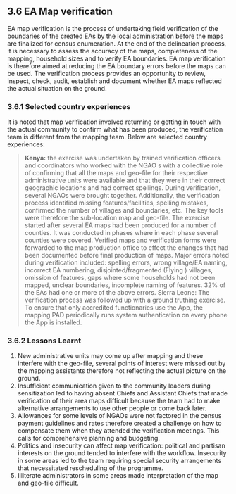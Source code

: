 ## 3.6 EA Map verification
EA map verification is the process of undertaking field verification of the boundaries of the created EAs by the local administration before the maps are finalized for census enumeration. At the end of the delineation process, it is necessary to assess the accuracy of the maps, completeness of the mapping, household sizes and to verify EA boundaries. EA map verification is therefore aimed at reducing the EA boundary errors before the maps can be used. The verification process provides an opportunity to review, inspect, check, audit, establish and document whether EA maps reflected the actual situation on the ground. 
### 3.6.1	Selected country experiences
It is noted that map verification involved returning or getting in touch with the actual community to confirm what has been produced, the verification team is different from the mapping team. Below are selected country experiences:
>**Kenya:** the exercise was undertaken by trained verification officers and coordinators who worked with the NGAO s with a collective role of confirming that all the maps and geo-file for their respective administrative units were available and that they were in their correct geographic locations and had correct spellings. During verification, several NGAOs were brought together. 
>Additionally, the verification process identified missing features/facilities, spelling mistakes, confirmed the number of villages and boundaries, etc.  The key tools were therefore the sub-location map and geo-file. The exercise started after several EA maps had been produced for a number of counties. It was conducted in phases where in each phase several counties were covered. 
>Verified maps and verification forms were forwarded to the map production office to effect the changes that had been documented before final production of maps. Major errors noted during verification included: spelling errors, wrong village/EA naming, incorrect EA numbering, disjointed/fragmented (Flying ) villages, omission of features, gaps where some households had not been mapped, unclear boundaries, incomplete naming of features. 32% of the EAs had one or more of the above errors. 
>Sierra Leone:  The verification process was followed up with a ground truthing exercise. To ensure that only accredited functionaries use the App, the mapping PAD periodically runs system authentication on every phone the App is installed.
### 3.6.2	Lessons Learnt
1.	New administrative units may come up after mapping and these interfere with the geo-file, several points of interest were missed out by the mapping assistants therefore not reflecting the actual picture on the ground.
2.	Insufficient communication given to the community leaders during sensitization led to having absent Chiefs and Assistant Chiefs that made verification of their area maps difficult because the team had to make alternative arrangements to use other people or come back later.
3.	Allowances for some levels of NGAOs were not factored in the census payment guidelines and rates therefore created a challenge on how to compensate them when they attended the verification meetings. This calls for comprehensive planning and budgeting.
4.	Politics and insecurity can affect map verification: political and partisan interests on the ground tended to interfere with the workflow. Insecurity in some areas led to the team requiring special security arrangements that necessitated rescheduling of the programme. 
5.	Illiterate administrators in some areas made interpretation of the map and geo-file difficult.
